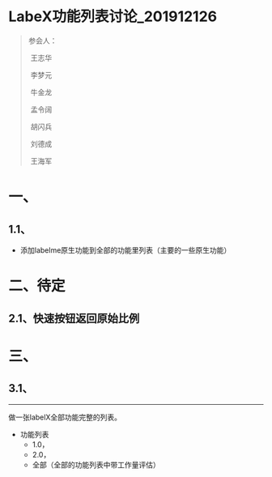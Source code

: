 # LabeX功能列表讨论_201912126

> 参会人：
>
> ​	王志华
>
> ​	李梦元
>
> ​	牛金龙
>
> ​	孟令阔
>
> ​	胡闪兵
>
> ​	刘德成
>
> ​	王海军





# 一、

## 1.1、

- 添加labelme原生功能到全部的功能里列表（主要的一些原生功能）





# 二、待定

## 2.1、快速按钮返回原始比例







# 三、

## 3.1、







---

做一张labelX全部功能完整的列表。



- 功能列表
    - 1.0，
    - 2.0，
    - 全部（全部的功能列表中带工作量评估）